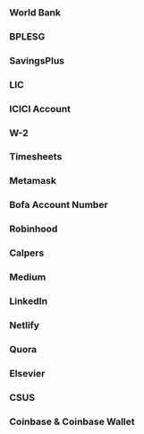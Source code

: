 ### World Bank

### BPLESG

### SavingsPlus

### LIC

### ICICI Account

### W-2 

### Timesheets

### Metamask

### Bofa Account Number

### Robinhood

### Calpers

### Medium

### LinkedIn

### Netlify

### Quora

### Elsevier

### CSUS

### Coinbase & Coinbase Wallet

### 
